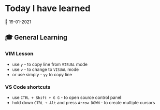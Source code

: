 # Today I have learned

:calendar: 19-01-2021

## :mortar_board: General Learning

### VIM Lesson

- use `y` - to copy line from `VISUAL` mode
- use `v` - to change to `VISUAL` mode
- or use simply - `yy` to copy line

### VS Code shortcuts

- use `CTRL + Shift + G G` - to open source control panel
- hold down `CTRL + Alt` and press `Arrow DOWN` - to create multiple cursors